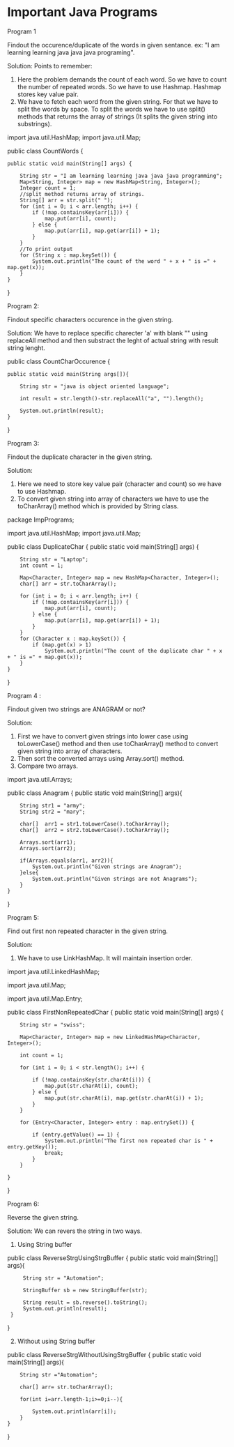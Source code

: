 # Important Java Programs

Program 1 

Findout the occurence/duplicate of the words in given sentance. ex: "I am learning learning java java java programing".

Solution:
Points to remember:
1. Here the problem demands the count of each word. So we have to count the number of repeated words. So we have to use Hashmap. Hashmap stores key value pair. 
2. We have to fetch each word from the given string. For that we have to split the words by space. To split the words we have to use split() methods that returns the array of strings (It splits the given string into substrings).



import java.util.HashMap;
import java.util.Map;

public class CountWords {

	public static void main(String[] args) {
	
		String str = "I am learning learning java java java programming";
		Map<String, Integer> map = new HashMap<String, Integer>();
		Integer count = 1;
		//split method returns array of strings. 
		String[] arr = str.split(" ");
		for (int i = 0; i < arr.length; i++) {
			if (!map.containsKey(arr[i])) {
				map.put(arr[i], count);
			} else {
				map.put(arr[i], map.get(arr[i]) + 1);
			}
		}
		//To print output
		for (String x : map.keySet()) {
			System.out.println("The count of the word " + x + " is =" + map.get(x));
		}
	}
}



Program 2:

Findout specific characters occurence in the given string.

Solution:
We have to replace specific charecter 'a' with blank "" using replaceAll method and then substract the leght of actual string with result string lenght.


public class CountCharOccurence {
	
	public static void main(String args[]){
		
		String str = "java is object oriented language";
		
		int result = str.length()-str.replaceAll("a", "").length();
		
		System.out.println(result);
	}

}


Program 3:

Findout the duplicate character in the given string.

Solution:
1. Here we need to store key value pair (character and count) so we have to use Hashmap.
2. To convert given string into array of characters we have to use the toCharArray() method which is provided by String class. 

package ImpPrograms;

import java.util.HashMap;
import java.util.Map;

public class DuplicateChar {
	public static void main(String[] args) {

		String str = "Laptop";
		int count = 1;

		Map<Character, Integer> map = new HashMap<Character, Integer>();
		char[] arr = str.toCharArray();

		for (int i = 0; i < arr.length; i++) {
			if (!map.containsKey(arr[i])) {
				map.put(arr[i], count);
			} else {
				map.put(arr[i], map.get(arr[i]) + 1);
			}
		}
		for (Character x : map.keySet()) {
			if (map.get(x) > 1)
				System.out.println("The count of the duplicate char " + x + " is =" + map.get(x));
		}
	}
}


Program 4 :

Findout given two strings are ANAGRAM or not?

Solution:
1. First we have to convert given strings into lower case using toLowerCase() method and then use toCharArray() method to convert given string into array of characters.
2. Then sort the converted arrays using Array.sort() method. 
3. Compare two arrays.

import java.util.Arrays;

public class Anagram {
	public static void main(String[] args){
		
		String str1 = "army";
		String str2 = "mary";
		
		char[]  arr1 = str1.toLowerCase().toCharArray();
		char[]  arr2 = str2.toLowerCase().toCharArray();
		
		Arrays.sort(arr1);
		Arrays.sort(arr2);
		
		if(Arrays.equals(arr1, arr2)){
			System.out.println("Given strings are Anagram");
		}else{
			System.out.println("Given strings are not Anagrams");
		}
	}
}


Program 5:

Find out first non repeated character in the given string.

Solution:
1. We have to use LinkHashMap. It will maintain insertion order. 


import java.util.LinkedHashMap;

import java.util.Map;

import java.util.Map.Entry;

public class FirstNonRepeatedChar {
	public static void main(String[] args) {

		String str = "swiss";

		Map<Character, Integer> map = new LinkedHashMap<Character, Integer>();

		int count = 1;

		for (int i = 0; i < str.length(); i++) {

			if (!map.containsKey(str.charAt(i))) {
				map.put(str.charAt(i), count);
			} else {
				map.put(str.charAt(i), map.get(str.charAt(i)) + 1);
			}
		}

		for (Entry<Character, Integer> entry : map.entrySet()) {

			if (entry.getValue() == 1) {
				System.out.println("The first non repeated char is " + entry.getKey());
				break;
			}
		}

	}
}

Program 6:

Reverse the given string.

Solution:
We can revers the string in two ways.

1. Using String buffer

public class ReverseStrgUsingStrgBuffer {
	 public static void main(String[] args){
		 
		 String str = "Automation";
		 
		 StringBuffer sb = new StringBuffer(str);
		 
		 String result = sb.reverse().toString();
		 System.out.println(result);
	 }
}

2. Without using String buffer


public class ReverseStrgWithoutUsingStrgBuffer {
	public static void main(String[] args){
		
		String str ="Automation";
		
		char[] arr= str.toCharArray();
		
		for(int i=arr.length-1;i>=0;i--){
			
			System.out.println(arr[i]);
		}
	}
}






